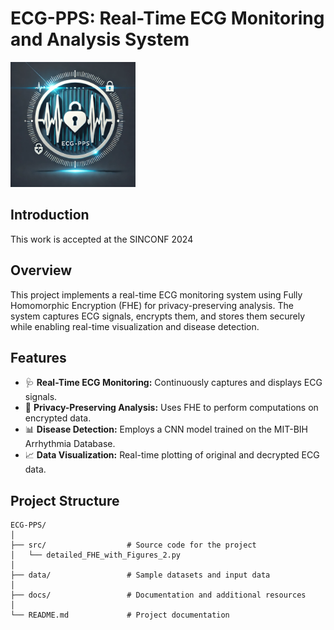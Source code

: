 # ECG-PPS: Real-Time ECG Monitoring and Analysis System

<img src="assets/logo.png" alt="Project Logo" width="200"/>
 <!-- Add your project logo here -->

 
## Introduction
This work is accepted at the SINCONF 2024

## Overview
This project implements a real-time ECG monitoring system using Fully Homomorphic Encryption (FHE) for privacy-preserving analysis. The system captures ECG signals, encrypts them, and stores them securely while enabling real-time visualization and disease detection.

## Features
- 🩺 **Real-Time ECG Monitoring:** Continuously captures and displays ECG signals.
- 🔐 **Privacy-Preserving Analysis:** Uses FHE to perform computations on encrypted data.
- 📊 **Disease Detection:** Employs a CNN model trained on the MIT-BIH Arrhythmia Database.
- 📈 **Data Visualization:** Real-time plotting of original and decrypted ECG data.

## Project Structure
```plaintext
ECG-PPS/
│
├── src/                  # Source code for the project
│   └── detailed_FHE_with_Figures_2.py
│
├── data/                 # Sample datasets and input data
│
├── docs/                 # Documentation and additional resources
│
└── README.md             # Project documentation
